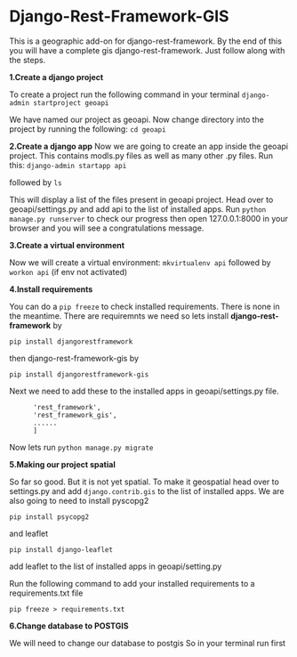 # Django-Rest-Framework-GIS

This is a geographic add-on for django-rest-framework. By the end of this you will have a complete gis django-rest-framework. Just follow along with the steps.

**1.Create a django project**

To create a project run the following command in your terminal
```django-admin startproject geoapi```

We have named our project as geoapi. Now change directory into the project by running the following:
```cd geoapi```

**2.Create a django app**
Now we are going to create an app inside the geoapi project. This contains modls.py files as well as many other .py files.
Run this:
```django-admin startapp api```

followed by ```ls```

This will display a list of the files present in geoapi project. 
Head over to geoapi/settings.py and add api to the list of installed apps.
Run ```python manage.py runserver``` to check our progress then open 127.0.0.1:8000 in your browser and you will see a congratulations message.

**3.Create a virtual environment**

Now we will create a virtual environment:
```mkvirtualenv api```
followed by ```workon api``` (if env not activated)

**4.Install requirements**

You can do a ```pip freeze``` to check installed requirements. There is none in the meantime. There are requiremnts we need so lets install **django-rest-framework** by

```pip install djangorestframework```

then django-rest-framework-gis by 

```pip install djangorestframework-gis```

Next we need to add these to the installed apps in geoapi/settings.py file.

``` INSTALLED_APPS=[
      'rest_framework',
      'rest_framework_gis',
      ......
      ]
```

Now lets run ```python manage.py migrate```

**5.Making our project spatial**

So far so good. But it is not yet spatial. To make it geospatial head over to settings.py and add ```django.contrib.gis``` to the list of installed apps. 
We are also going to need to install pyscopg2

```pip install psycopg2```

and leaflet

```pip install django-leaflet```

add leaflet to the list of installed apps in geoapi/setting.py

Run the following command to add your installed requirements to a requirements.txt file

```pip freeze > requirements.txt```

**6.Change database to POSTGIS**

We will need to change our database to postgis
So in your terminal run first 


     
      
